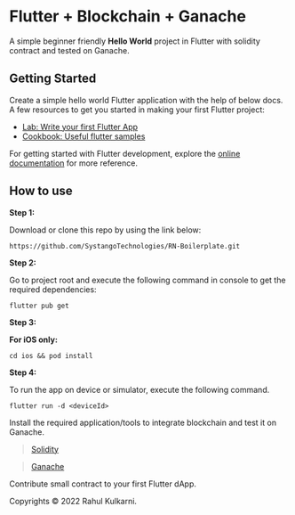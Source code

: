 # Flutter + Blockchain + Ganache

A simple beginner friendly **Hello World** project in Flutter with solidity contract and tested on Ganache. 

## Getting Started

Create a simple hello world Flutter application with the help of below docs. A few resources to get you started in making your first Flutter project:

- [Lab: Write your first Flutter App](https://docs.flutter.dev/get-started/codelab)
- [Cookbook: Useful flutter samples](https://docs.flutter.dev/cookbook)

For getting started with Flutter development, explore the [online documentation](https://docs.flutter.dev/) for more reference.

## How to use

**Step 1:**

Download or clone this repo by using the link below:

```
https://github.com/SystangoTechnologies/RN-Boilerplate.git
```

**Step 2:**

Go to project root and execute the following command in console to get the required dependencies: 

```
flutter pub get 
```

**Step 3:**

**For iOS only:**

```
cd ios && pod install
```

**Step 4:**

To run the app on device or simulator, execute the following command.

```
flutter run -d <deviceId>
```

Install the required application/tools to integrate blockchain and test it on Ganache.
> [Solidity](https://docs.soliditylang.org/en/v0.8.16/installing-solidity.html)

> [Ganache](https://trufflesuite.com/ganache/)

Contribute small contract to your first Flutter dApp.

Copyrights © 2022 Rahul Kulkarni.
